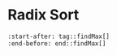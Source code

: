 # Radix Sort

```{literalinclude} ../../src/radixsort.cpp
:start-after: tag::findMax[]
:end-before: end::findMax[]
